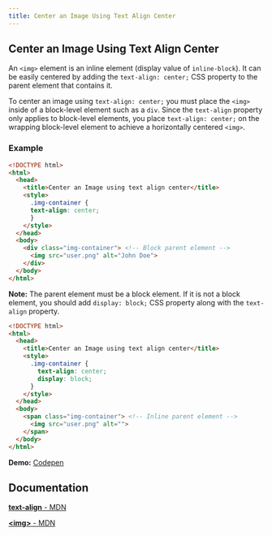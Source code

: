 ```yaml
---
title: Center an Image Using Text Align Center
---
```

## Center an Image Using Text Align Center

An `<img>` element is an inline element (display value of `inline-block`). It can be easily centered by adding the `text-align: center;` CSS property to the parent element
that contains it.

To center an image using `text-align: center;` you must place the `<img>` inside of a block-level element such as a `div`.
Since the `text-align` property only applies to block-level elements, you place `text-align: center;` on the wrapping block-level element to achieve a horizontally centered `<img>`.

### Example

```html
<!DOCTYPE html>
<html>
  <head>
    <title>Center an Image using text align center</title>
    <style>
      .img-container {
      text-align: center;
      }
    </style>
  </head>
  <body>
    <div class="img-container"> <!-- Block parent element -->
      <img src="user.png" alt="John Doe">
    </div>
  </body>
</html>
```

**Note:** The parent element must be a block element. If it is not a block element, you should add ```display: block;``` CSS property along with the ```text-align``` property.

```html
<!DOCTYPE html>
<html>
  <head>
    <title>Center an Image using text align center</title>
    <style>
      .img-container {
        text-align: center;
        display: block;
      }
    </style>
  </head>
  <body>
    <span class="img-container"> <!-- Inline parent element -->
      <img src="user.png" alt="">
    </span>
  </body>
</html>
```

**Demo:** [Codepen](https://codepen.io/aravindio/pen/PJMXbp)

## Documentation
<a href='https://developer.mozilla.org/en-US/docs/Web/CSS/text-align' target='_blank' rel='nofollow'>**text-align** - MDN</a>

<a href='https://developer.mozilla.org/en-US/docs/Web/HTML/Element/img' target='_blank' rel='nofollow'>**\<img\>** - MDN</a>
